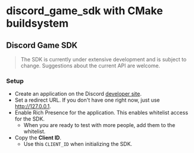 # discord_game_sdk with CMake buildsystem

## Discord Game SDK

> The SDK is currently under extensive development and is subject to change. Suggestions
> about the current API are welcome.

### Setup

- Create an application on the Discord [developer site](https://discordapp.com/developers/applications/me).
- Set a redirect URL. If you don't have one right now, just use <http://127.0.0.1>.
- Enable Rich Presence for the application. This enables whitelist access for the SDK.
    - When you are ready to test with more people, add them to the whitelist.
- Copy the **Client ID**.
    - Use this `CLIENT_ID` when initializing the SDK.
